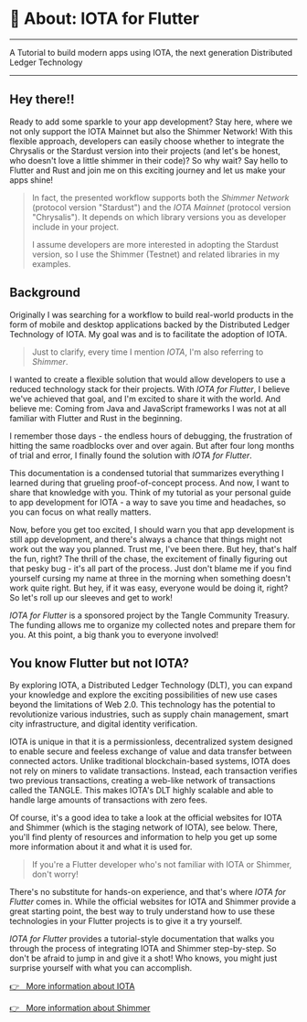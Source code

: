 # 👋 About: IOTA for Flutter

---

A Tutorial to build modern apps using IOTA, the next generation Distributed Ledger Technology

---

## Hey there!!

Ready to add some sparkle to your app development? Stay here, where we not only support the IOTA Mainnet but also the Shimmer Network! With this flexible approach, developers can easily choose whether to integrate the Chrysalis or the Stardust version into their projects (and let's be honest, who doesn't love a little shimmer in their code)? So why wait? Say hello to Flutter and Rust and join me on this exciting journey and let us make your apps shine!

> In fact, the presented workflow supports both the _Shimmer Network_ (protocol version "Stardust") and the _IOTA Mainnet_ (protocol version "Chrysalis"). It depends on which library versions you as developer include in your project.
>
> I assume developers are more interested in adopting the Stardust version, so I use the Shimmer (Testnet) and related libraries in my examples.&#x20;

## Background

Originally I was searching for a workflow to build real-world products in the form of mobile and desktop applications backed by the Distributed Ledger Technology of IOTA. My goal was and is to facilitate the adoption of IOTA.

> Just to clarify, every time I mention _IOTA_, I'm also referring to _Shimmer_.&#x20;

I wanted to create a flexible solution that would allow developers to use a reduced technology stack for their projects. With _IOTA for Flutter_, I believe we've achieved that goal, and I'm excited to share it with the world. And believe me: Coming from Java and JavaScript frameworks I was not at all familiar with Flutter and Rust in the beginning.

I remember those days - the endless hours of debugging, the frustration of hitting the same roadblocks over and over again. But after four long months of trial and error, I finally found the solution with _IOTA for Flutter_.&#x20;

This documentation is a condensed tutorial that summarizes everything I learned during that grueling proof-of-concept process. And now, I want to share that knowledge with you. Think of my tutorial as your personal guide to app development for IOTA - a way to save you time and headaches, so you can focus on what really matters.

Now, before you get too excited, I should warn you that app development is still app development, and there's always a chance that things might not work out the way you planned. Trust me, I've been there. But hey, that's half the fun, right? The thrill of the chase, the excitement of finally figuring out that pesky bug - it's all part of the process. Just don't blame me if you find yourself cursing my name at three in the morning when something doesn't work quite right. But hey, if it was easy, everyone would be doing it, right? So let's roll up our sleeves and get to work!

_IOTA for Flutter_ is a sponsored project by the Tangle Community Treasury. The funding allows me to organize my collected notes and prepare them for you. At this point, a big thank you to everyone involved!

## You know Flutter but not IOTA?

By exploring IOTA, a Distributed Ledger Technology (DLT), you can expand your knowledge and explore the exciting possibilities of new use cases beyond the limitations of Web 2.0. This technology has the potential to revolutionize various industries, such as supply chain management, smart city infrastructure, and digital identity verification.

IOTA is unique in that it is a permissionless, decentralized system designed to enable secure and feeless exchange of value and data transfer between connected actors. Unlike traditional blockchain-based systems, IOTA does not rely on miners to validate transactions. Instead, each transaction verifies two previous transactions, creating a web-like network of transactions called the TANGLE. This makes IOTA's DLT highly scalable and able to handle large amounts of transactions with zero fees.

Of course, it's a good idea to take a look at the official websites for IOTA and Shimmer (which is the staging network of IOTA), see below. There, you'll find plenty of resources and information to help you get up some more information about it and what it is used for.

> If you're a Flutter developer who's not familiar with IOTA or Shimmer, don't worry!

There's no substitute for hands-on experience, and that's where _IOTA for Flutter_ comes in. While the official websites for IOTA and Shimmer provide a great starting point, the best way to truly understand how to use these technologies in your Flutter projects is to give it a try yourself.&#x20;

_IOTA for Flutter_ provides a tutorial-style documentation that walks you through the process of integrating IOTA and Shimmer step-by-step. So don't be afraid to jump in and give it a shot! Who knows, you might just surprise yourself with what you can accomplish.

<a href="https://iota.org" target="_blank">👉 &nbsp; More information about IOTA</a>

<a href="https://shimmer.network" target="_blank">👉 &nbsp; More information about Shimmer</a>
